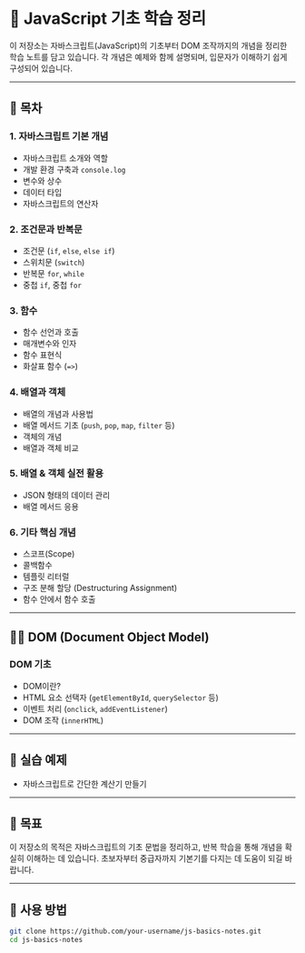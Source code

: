 # 📘 JavaScript 기초 학습 정리

이 저장소는 자바스크립트(JavaScript)의 기초부터 DOM 조작까지의 개념을 정리한 학습 노트를 담고 있습니다. 각 개념은 예제와 함께 설명되며, 입문자가 이해하기 쉽게 구성되어 있습니다.

---

## 📌 목차

### 1. 자바스크립트 기본 개념
- 자바스크립트 소개와 역할
- 개발 환경 구축과 `console.log`
- 변수와 상수
- 데이터 타입
- 자바스크립트의 연산자

### 2. 조건문과 반복문
- 조건문 (`if`, `else`, `else if`)
- 스위치문 (`switch`)
- 반복문 `for`, `while`
- 중첩 `if`, 중첩 `for`

### 3. 함수
- 함수 선언과 호출
- 매개변수와 인자
- 함수 표현식
- 화살표 함수 (`=>`)

### 4. 배열과 객체
- 배열의 개념과 사용법
- 배열 메서드 기초 (`push`, `pop`, `map`, `filter` 등)
- 객체의 개념
- 배열과 객체 비교

### 5. 배열 & 객체 실전 활용
- JSON 형태의 데이터 관리
- 배열 메서드 응용

### 6. 기타 핵심 개념
- 스코프(Scope)
- 콜백함수
- 템플릿 리터럴
- 구조 분해 할당 (Destructuring Assignment)
- 함수 안에서 함수 호출

---

## 🧑‍💻 DOM (Document Object Model)

### DOM 기초
- DOM이란?
- HTML 요소 선택자 (`getElementById`, `querySelector` 등)
- 이벤트 처리 (`onclick`, `addEventListener`)
- DOM 조작 (`innerHTML`)

---

## 🧮 실습 예제
- 자바스크립트로 간단한 계산기 만들기

---

## 🚀 목표

이 저장소의 목적은 자바스크립트의 기초 문법을 정리하고, 반복 학습을 통해 개념을 확실히 이해하는 데 있습니다. 초보자부터 중급자까지 기본기를 다지는 데 도움이 되길 바랍니다.

---

## 📂 사용 방법

```bash
git clone https://github.com/your-username/js-basics-notes.git
cd js-basics-notes
